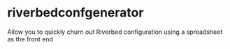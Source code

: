 # riverbedconfgenerator
Allow you to quickly churn out Riverbed configuration using a spreadsheet as the front end
